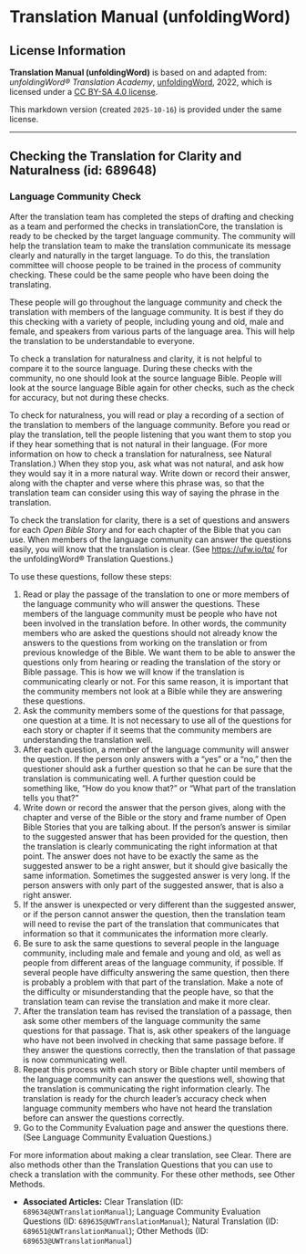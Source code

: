 # Translation Manual (unfoldingWord)

## License Information

**Translation Manual (unfoldingWord)** is based on and adapted from: _unfoldingWord® Translation Academy_, [unfoldingWord](https://unfoldingword.org/utw), 2022, which is licensed under a [CC BY-SA 4.0 license](https://creativecommons.org/licenses/by-sa/4.0/legalcode.en).

This markdown version (created `2025-10-16`) is provided under the same license.



--------------------------------

## Checking the Translation for Clarity and Naturalness (id: 689648)

### Language Community Check

After the translation team has completed the steps of drafting and checking as a team and performed the checks in translationCore, the translation is ready to be checked by the target language community. The community will help the translation team to make the translation communicate its message clearly and naturally in the target language. To do this, the translation committee will choose people to be trained in the process of community checking. These could be the same people who have been doing the translating.

These people will go throughout the language community and check the translation with members of the language community. It is best if they do this checking with a variety of people, including young and old, male and female, and speakers from various parts of the language area. This will help the translation to be understandable to everyone.

To check a translation for naturalness and clarity, it is not helpful to compare it to the source language. During these checks with the community, no one should look at the source language Bible. People will look at the source language Bible again for other checks, such as the check for accuracy, but not during these checks.

To check for naturalness, you will read or play a recording of a section of the translation to members of the language community. Before you read or play the translation, tell the people listening that you want them to stop you if they hear something that is not natural in their language. (For more information on how to check a translation for naturalness, see Natural Translation.) When they stop you, ask what was not natural, and ask how they would say it in a more natural way. Write down or record their answer, along with the chapter and verse where this phrase was, so that the translation team can consider using this way of saying the phrase in the translation.

To check the translation for clarity, there is a set of questions and answers for each *Open Bible Story* and for each chapter of the Bible that you can use. When members of the language community can answer the questions easily, you will know that the translation is clear. (See https://ufw.io/tq/ for the unfoldingWord® Translation Questions.)

To use these questions, follow these steps:

1. Read or play the passage of the translation to one or more members of the language community who will answer the questions. These members of the language community must be people who have not been involved in the translation before. In other words, the community members who are asked the questions should not already know the answers to the questions from working on the translation or from previous knowledge of the Bible. We want them to be able to answer the questions only from hearing or reading the translation of the story or Bible passage. This is how we will know if the translation is communicating clearly or not. For this same reason, it is important that the community members not look at a Bible while they are answering these questions.
2. Ask the community members some of the questions for that passage, one question at a time. It is not necessary to use all of the questions for each story or chapter if it seems that the community members are understanding the translation well.
3. After each question, a member of the language community will answer the question. If the person only answers with a “yes” or a “no,” then the questioner should ask a further question so that he can be sure that the translation is communicating well. A further question could be something like, “How do you know that?” or “What part of the translation tells you that?”
4. Write down or record the answer that the person gives, along with the chapter and verse of the Bible or the story and frame number of Open Bible Stories that you are talking about. If the person’s answer is similar to the suggested answer that has been provided for the question, then the translation is clearly communicating the right information at that point. The answer does not have to be exactly the same as the suggested answer to be a right answer, but it should give basically the same information. Sometimes the suggested answer is very long. If the person answers with only part of the suggested answer, that is also a right answer.
5. If the answer is unexpected or very different than the suggested answer, or if the person cannot answer the question, then the translation team will need to revise the part of the translation that communicates that information so that it communicates the information more clearly.
6. Be sure to ask the same questions to several people in the language community, including male and female and young and old, as well as people from different areas of the language community, if possible. If several people have difficulty answering the same question, then there is probably a problem with that part of the translation. Make a note of the difficulty or misunderstanding that the people have, so that the translation team can revise the translation and make it more clear.
7. After the translation team has revised the translation of a passage, then ask some other members of the language community the same questions for that passage. That is, ask other speakers of the language who have not been involved in checking that same passage before. If they answer the questions correctly, then the translation of that passage is now communicating well.
8. Repeat this process with each story or Bible chapter until members of the language community can answer the questions well, showing that the translation is communicating the right information clearly. The translation is ready for the church leader’s accuracy check when language community members who have not heard the translation before can answer the questions correctly.
9. Go to the Community Evaluation page and answer the questions there. (See Language Community Evaluation Questions.)

For more information about making a clear translation, see Clear. There are also methods other than the Translation Questions that you can use to check a translation with the community. For these other methods, see Other Methods.

* **Associated Articles:** Clear Translation (ID: `689634@UWTranslationManual`); Language Community Evaluation Questions (ID: `689635@UWTranslationManual`); Natural Translation (ID: `689651@UWTranslationManual`); Other Methods (ID: `689653@UWTranslationManual`)

